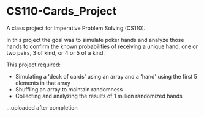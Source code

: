 # CS110-Cards_Project
A class project for Imperative Problem Solving (CS110).

In this project the goal was to simulate poker hands and analyze those hands to confirm the known probabilities of receiving a unique hand, one or two pairs, 3 of kind, or 4 or 5 of a kind.

This project required: 
  + Simulating a 'deck of cards' using an array and a 'hand' using the first 5 elements in that array
  + Shuffling an array to maintain randomness
  + Collecting and analyzing the results of 1 million randomized hands
  
  
  
...uploaded after completion



